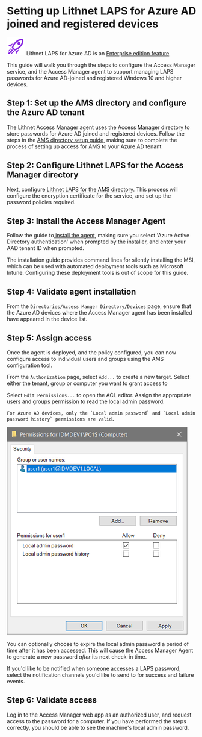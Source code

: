 # Setting up Lithnet LAPS for Azure AD joined and registered devices

![](../../../docs/images/badge-enterprise-edition-rocket.svg) Lithnet LAPS for Azure AD is an [Enterprise edition feature](../../../access-manager-editions.md)

This guide will walk you through the steps to configure the Access Manager service, and the Access Manager agent to support managing LAPS passwords for Azure AD-joined and registered Windows 10 and higher devices.

## Step 1: Set up the AMS directory and configure the Azure AD tenant

The Lithnet Access Manager agent uses the Access Manager directory to store passwords for Azure AD joined and registered devices. Follow the steps in the [AMS directory setup guide](setting-up-the-ams-directory.md), making sure to complete the process of setting up access for AMS to your Azure AD tenant

## Step 2: Configure Lithnet LAPS for the Access Manager directory

Next, configure[ Lithnet LAPS for the AMS directory](configuring-lithnet-laps-for-the-ams-directory.md). This process will configure the encryption certificate for the service, and set up the password policies required.

## Step 3: Install the Access Manager Agent

Follow the guide to[ install the agent](../../../installation/installing-the-access-manager-agent/installing-the-access-manager-agent-windows.md), making sure you select 'Azure Active Directory authentication' when prompted by the installer, and enter your AAD tenant ID when prompted.

The installation guide provides command lines for silently installing the MSI, which can be used with automated deployment tools such as Microsoft Intune. Configuring these deployment tools is out of scope for this guide.

## Step 4: Validate agent installation

From the `Directories/Access Manger Directory/Devices` page, ensure that the Azure AD devices where the Access Manager agent has been installed have appeared in the device list.

## Step 5: Assign access

Once the agent is deployed, and the policy configured, you can now configure access to individual users and groups using the AMS configuration tool.

From the `Authorization` page, select `Add...` to create a new target. Select either the tenant, group or computer you want to grant access to

Select `Edit Permissions...` to open the ACL editor. Assign the appropriate users and groups permission to read the local admin password.

```
For Azure AD devices, only the `Local admin password` and `Local admin password history` permissions are valid.
```

![](../../../docs/images/ui-page-authz-editsecurity-laps-only.png)

You can optionally choose to expire the local admin password a period of time after it has been accessed. This will cause the Access Manager Agent to generate a new password _after_ its next check-in time.

If you'd like to be notified when someone accesses a LAPS password, select the notification channels you'd like to send to for success and failure events.

## Step 6: Validate access

Log in to the Access Manager web app as an authorized user, and request access to the password for a computer. If you have performed the steps correctly, you should be able to see the machine's local admin password.
